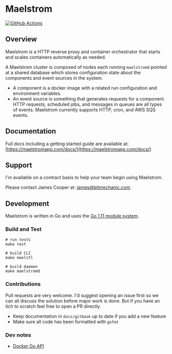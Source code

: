 # Maelstrom

[![GitHub Actions](https://github.com/coopernurse/maelstrom/workflows/test/badge.svg)](https://github.com/coopernurse/maelstrom/actions)

## Overview

Maelstrom is a HTTP reverse proxy and container orchestrator that starts and scales containers
automatically as needed.

A Maelstrom cluster is composed of nodes each running `maelstromd` pointed at a shared database which
stores configuration state about the components and event sources in the system.

* A component is a docker image with a related run configuration and environment variables.
* An event source is something that generates requests for a component. HTTP requests, scheduled jobs, and 
  messages in queues are all types of events.  Maelstrom currently supports HTTP, cron, and AWS SQS events.
  
## Documentation

Full docs including a getting started guide are available at:
[https://maelstromapp.com/docs/](https://maelstromapp.com/docs/)

## Support

I'm available on a contract basis to help your team begin using Maelstrom.

Please contact James Cooper at: james@bitmechanic.com.

## Development

Maelstrom is written in Go and uses the [Go 1.11 module system](https://github.com/golang/go/wiki/Modules).

### Build and Test

```
# run tests
make test

# build CLI
make maelctl

# build daemon
make maelstromd
```

### Contributions

Pull requests are very welcome. I'd suggest opening an issue first so we can all discuss the
solution before major work is done. But if you have an itch to scratch feel free to open a PR
directly.

* Keep documentation in `docs/gitbook` up to date if you add a new feature
* Make sure all code has been formatted with `gofmt`

### Dev notes

* [Docker Go API](https://docs.docker.com/develop/sdk/examples/#list-and-manage-containers)